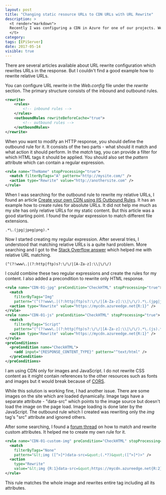 ```yaml
---
layout: post
title: "Changing static resource URLs to CDN URLs with URL Rewrite"
description: >
  <t render="markdown">
  Recently I was configuring a CDN in Azure for one of our projects. We needed to serve most of the static content (images and scripts) from the CDN to improve page load times. After the CDN had been set up, I had to change the content URLs to point to the CDN. There are several options to do it. You might handle it directly in the code, rewrite all URLs in some handler or as I did with URL rewrite.
  </t>
category:
tags: [EPiServer]
date: 2017-05-14
visible: true
---
```


There are several articles available about URL rewrite configuration which rewrites URLs in the response. But I couldn't find a good example how to rewrite relative URLs.

You can configure URL rewrite in the _Web.config_ file under the _rewrite_ section. The primary structure consists of the inbound and outbound rules.

```xml
<rewrite>
    <rules>
        <!-- inbound rules -->
    </rules>
    <outboundRules rewriteBeforeCache="true">
        <!-- outbound rules -->
    </outboundRules>
</rewrite>
```

When you want to modify an HTTP response, you should define the outbound rule for it. It consists of the two parts - what should it match and what action it should perform. In the _match_ tag, you can provide a filter for which HTML tags it should be applied. You should also set the _pattern_ attribute which can contain a regular expression.

```xml
<rule name="TheName" stopProcessing="true">
  <match filterByTags="A" pattern="http://mysite.com/" />
  <action type="Rewrite" value="http://anothersite.com" />
</rule>
```

When I was searching for the outbound rule to rewrite my relative URLs, I found an article [Create your own CDN using IIS Outbound Rules](https://www.saotn.org/create-cdn-using-iis-outbound-rules/). It has an example how to create rules for absolute URLs. It did not help me much as my site has only relative URLs for my static content. But this article was a good starting point. I found the regular expression to match different file extensions.

```
.*\.(jpg|jpeg|png).*
```

Now I started creating my regular expression. After several tries, I understood that matching relative URLs is a quite hard problem. More searching and I got to the [Stack Overflow answer](http://stackoverflow.com/a/31432012/660154) which helped me with relative URL matching.

```
(^(?!www\.|(?:http|ftp)s?:\/\/|[A-Za-z]:\\|\/\/)
```

I could combine these two regular expressions and create the rules for my content. I also added a precondition to rewrite only HTML response.

```xml
<rule name="CDN-01-jpg" preCondition="CheckHTML" stopProcessing="true">
  <match
    filterByTags="Img" 
    pattern="(^(?!www\.|(?:http|ftp)s?:\/\/|[A-Za-z]:\\|\/\/).*\.(jpg|jpeg|png).*)" />
  <action type="Rewrite" value="https://mycdn.azureedge.net{R:1}" />
</rule>
<rule name="CDN-01-js" preCondition="CheckHTML" stopProcessing="true">
  <match
    filterByTags="Script"
    pattern="(^(?!www\.|(?:http|ftp)s?:\/\/|[A-Za-z]:\\|\/\/).*\.(js).*)" />
  <action type="Rewrite" value="https://mycdn.azureedge.net{R:1}" />
</rule>
<preConditions>
  <preCondition name="CheckHTML">
    <add input="{RESPONSE_CONTENT_TYPE}" pattern="^text/html" />
  </preCondition>
</preConditions>
```

I am using CDN only for images and JavaScript. I do not rewrite CSS content as it might contain references to the other resources such as fonts and images but it would break because of [CORS](https://developer.mozilla.org/en-US/docs/Web/HTTP/Access_control_CORS).

While this solution is working fine, I had another issue. There are some images on the site which are loaded dynamically. Image tags have a separate attribute - "data-src" which points to the image source but doesn't load the image on the page load. Image loading is done later by the JavaScript. The outbound rule which I created was rewriting only the _img_ tag's "src" attribute and ignored others.

After some searching, I found a [forum thread](https://forums.iis.net/t/1215031.aspx) on how to match and rewrite custom attributes. It helped me to create my own rule for it.

```xml
<rule name="CDN-01-custom-img" preCondition="CheckHTML" stopProcessing="true">
  <match
    filterByTags="None"
    pattern="&lt;img ([^>]*)data-src=&quot;(.*?)&quot;([^>]*)>" />
  <action
    type="Rewrite"
    value="&lt;img {R:1}data-src=&quot;https://mycdn.azureedge.net{R:2}&quot;{R:3}>" />
</rule>
```

This rule matches the whole image and rewrites entire tag including all its attributes.